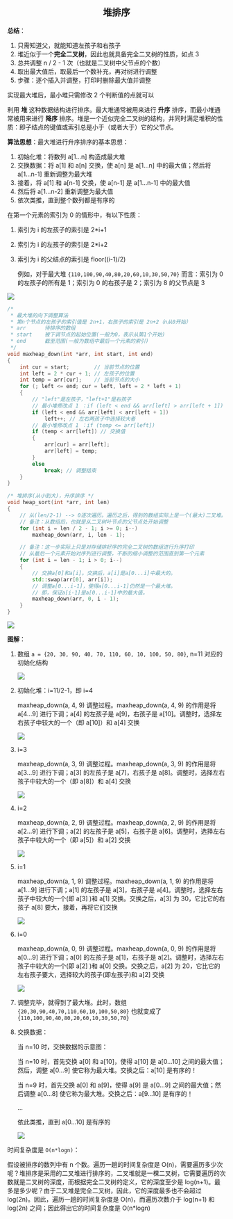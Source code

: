 <h2 align="center">堆排序</h2>

**总结**：

1. 只需知道父，就能知道左孩子和右孩子
2. 堆近似于一个**完全二叉树**，因此也就具备完全二叉树的性质，如点 3
3. 总共调整 n / 2 - 1 次（也就是二叉树中父节点的个数）
4. 取出最大值后，取最后一个数补充，再对树进行调整
5. 步骤：逐个插入并调整，打印时删除最大值并调整

实现最大堆后，最小堆只需修改 2 个判断值的点就可以

利用 **堆** 这种数据结构进行排序。最大堆通常被用来进行 **升序** 排序，而最小堆通常被用来进行 **降序** 排序。堆是一个近似完全二叉树的结构，并同时满足堆积的性质：即子结点的键值或索引总是小于（或者大于）它的父节点。

**算法思想**：最大堆进行升序排序的基本思想：

1. 初始化堆：将数列 a[1...n] 构造成最大堆
2. 交换数据：将 a[1] 和 a[n] 交换，使 a[n] 是 a[1...n] 中的最大值；然后将 a[1...n-1] 重新调整为最大堆
3. 接着，将 a[1] 和 a[n-1] 交换，使 a[n-1] 是 a[1...n-1] 中的最大值
4. 然后将 a[1...n-2] 重新调整为最大值
5. 依次类推，直到整个数列都是有序的


在第一个元素的索引为 0 的情形中，有以下性质：
1. 索引为 i 的左孩子的索引是 2*i+1
2. 索引为 i 的左孩子的索引是 2*i+2
3. 索引为 i 的父结点的索引是 floor((i-1)/2)

    例如，对于最大堆 `{110,100,90,40,80,20,60,10,30,50,70}` 而言：索引为 0 的左孩子的所有是 1；索引为 0 的右孩子是 2；索引为 8 的父节点是 3

![](images/max_heap.jpg)

```cpp
/* 
 * 最大堆的向下调整算法
 * 第n个节点的左孩子的索引值是 2n+1，右孩子的索引是 2n+2（n从0开始）
 * arr      待排序的数组
 * start    被下调节点的起始位置(一般为0，表示从第1个开始)
 * end      截至范围(一般为数组中最后一个元素的索引)
 */
void maxheap_down(int *arr, int start, int end)
{
    int cur = start;        // 当前节点的位置
    int left = 2 * cur + 1; // 左孩子的位置
    int temp = arr[cur];    // 当前节点的大小
    for (; left <= end; cur = left, left = 2 * left + 1)
    {
        // "left"是左孩子，"left+1"是右孩子
        // 最小堆修改点 1 ：if (left < end && arr[left] > arr[left + 1])
        if (left < end && arr[left] < arr[left + 1])
            left++; // 左右两孩子中选择较大者
        // 最小堆修改点 1 ：if (temp <= arr[left])
        if (temp < arr[left]) // 交换值
        {
            arr[cur] = arr[left];
            arr[left] = temp;
        }
        else 
            break; // 调整结束
    }
}

/* 堆排序(从小到大)，升序排序 */
void heap_sort(int *arr, int len)
{
    // 从(len/2-1) --> 0逐次遍历。遍历之后，得到的数组实际上是一个(最大)二叉堆。
    // 备注：从数组后，也就是从二叉树叶节点的父节点处开始调整
    for (int i = len / 2 - 1; i >= 0; i--)
        maxheap_down(arr, i, len - 1);

    // 备注：这一步实际上只是对存储排好序的完全二叉树的数组进行升序打印
    // 从最后一个元素开始对序列进行调整，不断的缩小调整的范围直到第一个元素
    for (int i = len - 1; i > 0; i--)
    {
        // 交换a[0]和a[i]。交换后，a[i]是a[0...i]中最大的。
        std::swap(arr[0], arr[i]);
        // 调整a[0...i-1]，使得a[0...i-1]仍然是一个最大堆。
        // 即，保证a[i-1]是a[0...i-1]中的最大值。
        maxheap_down(arr, 0, i - 1);
    }
}
```

![](images/堆排序.gif)

**图解**：

1. 数组 `a = {20, 30, 90, 40, 70, 110, 60, 10, 100, 50, 80}`, n=11 对应的初始化结构

    ![](images/heap_02.jpg)

2. 初始化堆：i=11/2-1，即 i=4

    maxheap_down(a, 4, 9) 调整过程。maxheap_down(a, 4, 9) 的作用是将 a[4...9] 进行下调；a[4] 的左孩子是 a[9]，右孩子是 a[10]。调整时，选择左右孩子中较大的一个（即 a[10]）和 a[4] 交换

    ![](images/heap_p1_01.jpg)

3. i=3

    maxheap_down(a, 3, 9) 调整过程。maxheap_down(a, 3, 9) 的作用是将 a[3...9] 进行下调；a[3] 的左孩子是 a[7]，右孩子是 a[8]。调整时，选择左右孩子中较大的一个（即 a[8]）和 a[4] 交换

    ![](images/heap_p1_02.jpg)

4. i=2

    maxheap_down(a, 2, 9) 调整过程。maxheap_down(a, 2, 9) 的作用是将 a[2...9] 进行下调；a[2] 的左孩子是 a[5]，右孩子是 a[6]。调整时，选择左右孩子中较大的一个（即 a[5]）和 a[2] 交换

    ![](images/heap_p1_03.jpg)

5. i=1

    maxheap_down(a, 1, 9) 调整过程。maxheap_down(a, 1, 9) 的作用是将 a[1...9] 进行下调；a[1] 的左孩子是 a[3]，右孩子是 a[4]。调整时，选择左右孩子中较大的一个(即 a[3] )和 a[1] 交换。交换之后，a[3] 为 30，它比它的右孩子 a[8] 要大，接着，再将它们交换

    ![](images/heap_p1_04.jpg)

6. i=0

    maxheap_down(a, 0, 9) 调整过程。maxheap_down(a, 0, 9) 的作用是将 a[0...9] 进行下调；a[0] 的左孩子是 a[1]，右孩子是 a[2]。调整时，选择左右孩子中较大的一个(即 a[2] )和 a[0] 交换。交换之后，a[2] 为 20，它比它的左右孩子要大，选择较大的孩子(即左孩子)和 a[2] 交换

    ![](images/heap_p1_05.jpg)

7. 调整完毕，就得到了最大堆。此时，数组 `{20,30,90,40,70,110,60,10,100,50,80}` 也就变成了 `{110,100,90,40,80,20,60,10,30,50,70}`
8. 交换数据：

    当 n=10 时，交换数据的示意图：

    当 n=10 时，首先交换 a[0] 和 a[10]，使得 a[10] 是 a[0...10] 之间的最大值；然后，调整 a[0...9] 使它称为最大堆。交换之后：a[10] 是有序的！

    当 n=9 时，首先交换 a[0] 和 a[9]，使得 a[9] 是 a[0...9] 之间的最大值；然后调整 a[0...8] 使它称为最大堆。交换之后：a[9...10] 是有序的！

    ...

    依此类推，直到 a[0...10] 是有序的

    ![](images/heap_p2.jpg)

时间复杂度是 `O(n*logn)`：

假设被排序的数列中有 n 个数。遍历一趟的时间复杂度是 O(n)，需要遍历多少次呢？堆排序是采用的二叉堆进行排序的，二叉堆就是一棵二叉树，它需要遍历的次数就是二叉树的深度，而根据完全二叉树的定义，它的深度至少是 log(n+1)。最多是多少呢？由于二叉堆是完全二叉树，因此，它的深度最多也不会超过 log(2n)。因此，遍历一趟的时间复杂度是 O(n)，而遍历次数介于 log(n+1) 和 log(2n) 之间；因此得出它的时间复杂度是 O(n*logn)
